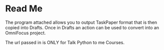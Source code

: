 # Read Me

The program attached allows you to output TaskPaper format that is then copied into Drafts. Once in Drafts an action can be used to convert into an OmniFocus project.

The url passed in is ONLY for Talk Python to me Courses. 